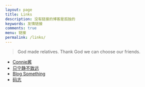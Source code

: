 ```yaml
---
layout: page
title: Links
description: 没有链接的博客是孤独的
keywords: 友情链接
comments: true
menu: 链接
permalink: /links/
---
```


> God made relatives. Thank God we can choose our friends.

* [Connie酱](https://connie99.github.io)
* [只宁静不致远](http://zxning.github.io/)
* [Blog Something](http://chenxiaoyoyo.github.io)
* [码志](http://mazhuang.org)
